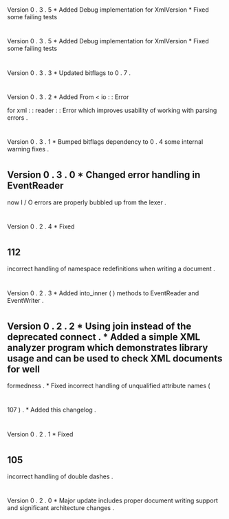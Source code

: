 #
#
Version
0
.
3
.
5
*
Added
Debug
implementation
for
XmlVersion
*
Fixed
some
failing
tests
#
#
Version
0
.
3
.
5
*
Added
Debug
implementation
for
XmlVersion
*
Fixed
some
failing
tests
#
#
Version
0
.
3
.
3
*
Updated
bitflags
to
0
.
7
.
#
#
Version
0
.
3
.
2
*
Added
From
<
io
:
:
Error
>
for
xml
:
:
reader
:
:
Error
which
improves
usability
of
working
with
parsing
errors
.
#
#
Version
0
.
3
.
1
*
Bumped
bitflags
dependency
to
0
.
4
some
internal
warning
fixes
.
#
#
Version
0
.
3
.
0
*
Changed
error
handling
in
EventReader
-
now
I
/
O
errors
are
properly
bubbled
up
from
the
lexer
.
#
#
Version
0
.
2
.
4
*
Fixed
#
112
-
incorrect
handling
of
namespace
redefinitions
when
writing
a
document
.
#
#
Version
0
.
2
.
3
*
Added
into_inner
(
)
methods
to
EventReader
and
EventWriter
.
#
#
Version
0
.
2
.
2
*
Using
join
instead
of
the
deprecated
connect
.
*
Added
a
simple
XML
analyzer
program
which
demonstrates
library
usage
and
can
be
used
to
check
XML
documents
for
well
-
formedness
.
*
Fixed
incorrect
handling
of
unqualified
attribute
names
(
#
107
)
.
*
Added
this
changelog
.
#
#
Version
0
.
2
.
1
*
Fixed
#
105
-
incorrect
handling
of
double
dashes
.
#
#
Version
0
.
2
.
0
*
Major
update
includes
proper
document
writing
support
and
significant
architecture
changes
.
